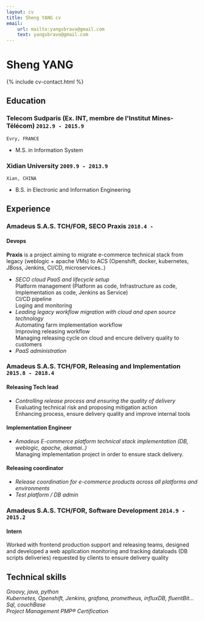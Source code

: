 ```yaml
---
layout: cv
title: Sheng YANG cv
email: 
    url: mailto:yangsbravo@gmail.com
    text: yangsbravo@gmail.com
---
```

# Sheng __YANG__

<!--
include contact information from the front matter
Supported arguments:
    - homepage: url, text
    - phone
    - email
-->
{% include cv-contact.html %}

## Education

### __Telecom Sudparis (Ex. INT, membre de l'Institut Mines-Télécom)__ `2012.9 - 2015.9`
```
Evry, FRANCE
```	
- M.S. in Information System

### __Xidian University__ `2009.9 - 2013.9`
```
Xian, CHINA
```
- B.S. in Electronic and Information Engineering

## Experience

### __Amadeus S.A.S. TCH/FOR, SECO Praxis__  `2018.4 - `
#### Devops<br>
__Praxis__ is a project aiming to migrate e-commerce technical stack from legacy (weblogic + apache VMs) to ACS (Openshift, docker, kubernetes, JBoss, Jenkins, CI/CD, microservices..)
- _SECO cloud PaaS and lifecycle setup_<br>
	Platform management (Platform as code, Infrastructure as code, Implementation as code, Jenkins as Service)<br>
	CI/CD pipeline<br>
	Loging and monitoring<br>
- _Leading legacy workflow migration with cloud and open source technology_<br>
	Automating farm implementation workflow<br>
	Improving releasing workflow<br>
	Managing releasing cycle on cloud and encure delivery quality to customers<br>
- _PaaS administration_<br>

### __Amadeus S.A.S. TCH/FOR, Releasing and Implementation__ `2015.8 - 2018.4`
#### Releasing Tech lead<br>
- _Controlling release process and ensuring the quality of delivery_<br>
	Evaluating technical risk and proposing mitigation action<br>
	Enhancing process, ensure delivery quality and improve internal tools<br>

#### Implementation Engineer<br>
- _Amadeus E-commerce platform technical stack implementation (DB, weblogic, apache, akamai..)_<br>
	Managing implementation project in order to ensure stack delivery.
	

#### Releasing coordinator<br>
- _Release coordination for e-commerce products across all platforms and environments_
- _Test platform / DB admin_


### __Amadeus S.A.S. TCH/FOR, Software Development__ `2014.9 - 2015.2`
#### Intern<br>
Worked with frontend production support and releasing teams, designed and developed a web application monitoring and tracking dataloads (DB scripts deliveries) requested by clients to ensure delivery quality 



## Technical skills
_Groovy, java, python_<br>
_Kubernetes, Openshift, Jenkins, grafana, prometheus, influxDB, fluentBit..._<br>
_Sql, couchBase_<br>
_Project Management PMP® Certification_<br>

<!-- ### Footer

Last updated: May 2013 -->
